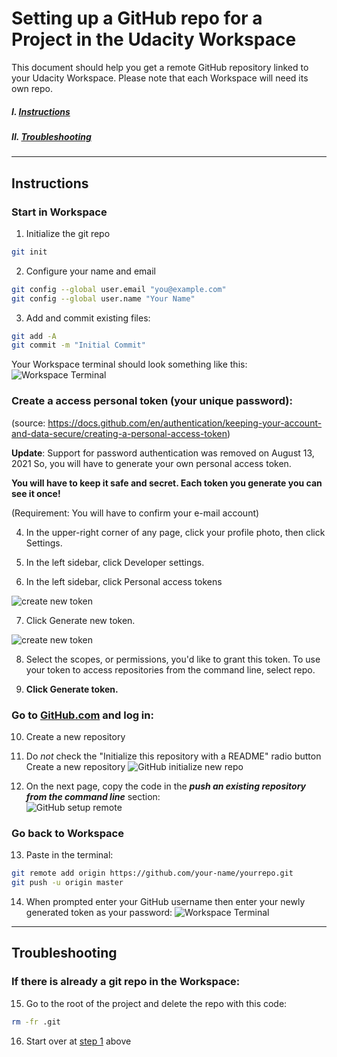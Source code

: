 # Setting up a GitHub repo for a Project in the Udacity Workspace


This document should help you get a remote GitHub repository linked to your Udacity Workspace.  Please note that each Workspace will need its own repo.

##### I. [Instructions](#instructions)  
##### II.  [Troubleshooting](#troubleshooting)

---
## Instructions

### Start in Workspace

1. Initialize the git repo
```bash
git init
```

2. Configure your name and email
```bash
git config --global user.email "you@example.com"
git config --global user.name "Your Name"
```

3. Add and commit existing files:
```bash
git add -A
git commit -m "Initial Commit"
```
Your Workspace terminal should look something like this:
![Workspace Terminal](./images/demo-repo-workspace.jpg)

### Create a access personal token (your unique password):
(source: https://docs.github.com/en/authentication/keeping-your-account-and-data-secure/creating-a-personal-access-token)

**Update**: Support for password authentication was removed on August 13, 2021
So, you will have to generate your own personal access token.

**You will have to keep it safe and secret. Each token you generate you can see it once!**

(Requirement: You will have to confirm your e-mail account)

4. In the upper-right corner of any page, click your profile photo, then click Settings.

5. In the left sidebar, click Developer settings.

6. In the left sidebar, click Personal access tokens

![create new token](./images/generate_new_token.png?raw=true)

7. Click Generate new token.

![create new token](./images/token_scopes.gif?raw=true)

8. Select the scopes, or permissions, you'd like to grant this token. To use your token to access repositories from the command line, select repo.

9. **Click Generate token.**

### Go to **[GitHub.com](https://github.com/)** and log in:

10. Create a new repository

11. Do _not_ check the "Initialize this repository with a README" radio button
   Create a new repository
![GitHub initialize new repo](./images/demo-repo-initialize.jpg?raw=true)

12. On the next page, copy the code in the ***push an existing repository from the command line*** section:
&nbsp;  
![GitHub setup remote](./images/demo-repo-push.jpg)



### Go back to Workspace

13.  Paste in the terminal:
```bash
git remote add origin https://github.com/your-name/yourrepo.git
git push -u origin master
```

14.  When prompted enter your GitHub username then enter your newly generated token as your password:
![Workspace Terminal](./images/demo-repo-workspace-2.jpg)

---

## Troubleshooting

### If there is already a git repo in the Workspace:
15. Go to the root of the project and delete the repo with this code:
```bash
rm -fr .git
```

16. Start over at [step 1](#instructions) above
